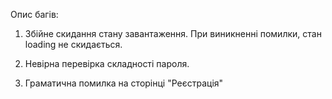 Опис багів:
1. Збійне скидання стану завантаження. При виникненні помилки, стан loading не скидається. 

2. Невірна перевірка складності пароля.

3. Граматична помилка на сторінці "Реєстрація"

